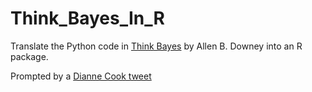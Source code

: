 # Think_Bayes_In_R
Translate the Python code in [Think Bayes](http://www.greenteapress.com/thinkbayes) by Allen B. Downey into an R package.

Prompted by a [Dianne Cook tweet](https://twitter.com/visnut/status/909346673649840129) 


